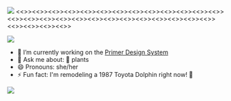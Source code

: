 ![](https://img1.picmix.com/output/stamp/normal/2/4/2/9/449242_369a1.gif)
<<>><<>><<>><<>><<>><<>><<>><<>><<>><<>><<>><<>><<>><<>><<>><<>><<>><<>><<>><<>><<>><<>><<>><<>><<>><<>><<>><<>><<>><<>>

![](https://www.fillster.com/images/comments/525c.gif)
- 🔭 I’m currently working on the [Primer Design System](https://primer.style)
- 💬 Ask me about: 🌱 plants
- 😄 Pronouns: she/her
- ⚡ Fun fact: I'm remodeling a 1987 Toyota Dolphin right now! 🐬


![](https://lh3.googleusercontent.com/proxy/6tDb-KqBgtf6B0gzL-XEtpDe9jDcx67OCfpK59AgoUHasnmYxhXkHo-0rKVtRxOevRSUgh8WGrwdoTW5t4c86IK0TQq-sJqfczUc3c1g4WjJlIFjQGoxO7SzHQ)
